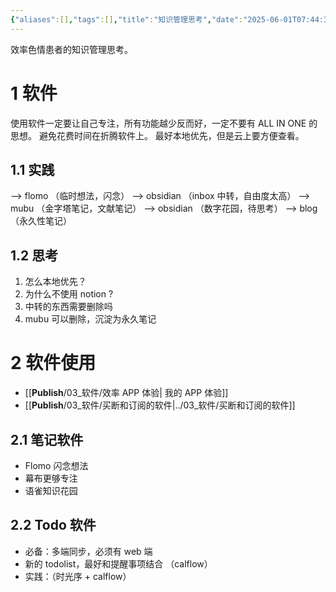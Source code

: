 ```yaml
---
{"aliases":[],"tags":[],"title":"知识管理思考","date":"2025-06-01T07:44:38+08:00","date_modify":"2025-06-27T13:00:46+08:00","dg-publish":true,"permalink":"/__Publish__/04_阅读/知识管理思考/","dgPassFrontmatter":true,"created":"2025-06-01T07:44:38+08:00","updated":"2025-06-27T13:00:46+08:00"}
---
```


效率色情患者的知识管理思考。

# 1 软件

使用软件一定要让自己专注，所有功能越少反而好，一定不要有 ALL IN ONE 的思想。
避免花费时间在折腾软件上。
最好本地优先，但是云上要方便查看。

## 1.1 实践

--> flomo （临时想法，闪念）
--> obsidian （inbox 中转，自由度太高）
--> mubu （金字塔笔记，文献笔记）
--> obsidian （数字花园，待思考）
--> blog （永久性笔记）

## 1.2 思考

1. 怎么本地优先？
2. 为什么不使用 notion ?
3. 中转的东西需要删除吗
4. mubu 可以删除，沉淀为永久笔记

# 2 软件使用

- [[__Publish__/03_软件/效率 APP 体验\| 我的 APP 体验]]
- [[__Publish__/03_软件/买断和订阅的软件\|../03_软件/买断和订阅的软件]]

## 2.1 笔记软件

- Flomo 闪念想法
- 幕布更够专注
- 语雀知识花园

## 2.2 Todo 软件

- 必备：多端同步，必须有 web 端
- 新的 todolist，最好和提醒事项结合 （calflow）
- 实践：（时光序 + calflow）
